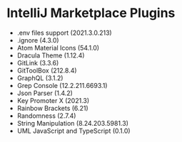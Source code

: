 # IntelliJ Marketplace Plugins
* .env files support (2021.3.0.213)
* .ignore (4.3.0)
* Atom Material Icons (54.1.0)
* Dracula Theme (1.12.4)
* GitLink (3.3.6)
* GitToolBox (212.8.4)
* GraphQL (3.1.2)
* Grep Console (12.2.211.6693.1)
* Json Parser (1.4.2)
* Key Promoter X (2021.3)
* Rainbow Brackets (6.21)
* Randomness (2.7.4)
* String Manipulation (8.24.203.5981.3)
* UML JavaScript and TypeScript (0.1.0)
